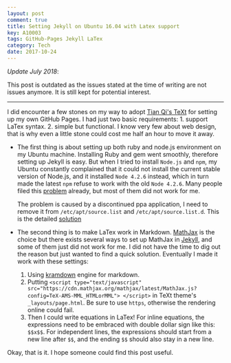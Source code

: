 ```yaml
---
layout: post
comment: true
title: Setting Jekyll on Ubuntu 16.04 with Latex support
key: A10003
tags: GitHub-Pages Jekyll LaTex
category: Tech
date: 2017-10-24
---
```

*Update July 2018*: 

This post is outdated as the issues stated at the time of writing are not issues anymore. It is still kept for potential interest. 

---
<!--more-->

I did encounter a few stones on my way to adopt [Tian Qi's TeXt](https://tianqi.name/blog/)
for setting up my own GitHub Pages. I had just two basic requirements: 1. support LaTex syntax. 2. simple but functional. I know very few about web design, that is why even a little stone
could cost me half an hour to move it away.

- The first thing is about setting up both ruby and node.js environment on my Ubuntu machine.
Installing Ruby and gem went smoothly, therefore setting up Jekyll is easy. But when I tried
to install ``Node.js`` and ``npm``, my Ubuntu constantly complained that it could not install the current
 stable version of Node.js, and it installed ``Node 4.2.6`` instead, which in turn made the latest ``npm``
  refuse to work with the old ``Node 4.2.6``. Many people filed this
   [problem](https://askubuntu.com/questions/786272/why-does-installing-node-6-x-on-ubuntu-16-04-actually-install-node-4-2-6)
    already, but most of them did not work for me.

  The problem is caused by a discontinued ppa application, I need to remove it from ``/etc/apt/source.list`` and
  ``/etc/apt/source.list.d``. This is the detailed [solution](https://askubuntu.com/questions/65911/how-can-i-fix-a-404-error-when-using-a-ppa-or-updating-my-package-lists)

- The second thing is to make LaTex work in Markdown. [MathJax](http://docs.mathjax.org/en/latest/tex.html) is
the choice but there exists several ways to set up MathJax in [Jekyll](https://jekyllrb.com/docs/extras/), and
some of them just did not work for me. I did not have the time to dig out the reason but just wanted to find a
quick solution. Eventually I made it work with these settings:

  1. Using [kramdown](https://kramdown.gettalong.org/syntax.html#math-blocks) engine for markdown.
  2. Putting
  ``<script type="text/javascript" src="https://cdn.mathjax.org/mathjax/latest/MathJax.js?config=TeX-AMS-MML_HTMLorMML">
  </script>``
  in TeXt theme's ``_layouts/page.html``. Be sure to use ``https``, otherwise the rendering online could fail.
  3. Then I could write equations in LaTex! For inline equations, the expressions need to be embraced with double dollar sign like this: ``$$x$$``.
  For independent lines, the expressions should start from a new line after ``$$``, and the ending ``$$`` should also stay in a new line.

Okay, that is it. I hope someone could find this post useful.
